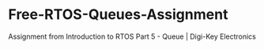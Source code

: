 # Free-RTOS-Queues-Assignment
Assignment from Introduction to RTOS Part 5 - Queue | Digi-Key Electronics
